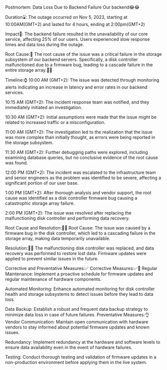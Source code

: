 Postmortem: Data Loss Due to Backend Failure
Our backend😂😂



Duration⌛: The outage occurred on Nov 5, 2023, starting at 10:00AM(GMT+2) and lasted for 4 hours, ending at 2:00pm(GMT+2)

Impact👀: The backend failure resulted in the unavailability of our core service, affecting 25% of our users. Users experienced slow response times and data loss during the outage.

Root Cause:🤔
The root cause of the issue was a critical failure in the storage subsystem of our backend servers. Specifically, a disk controller malfunctioned due to a firmware bug, leading to a cascade failure in the entire storage array.🙆‍♀️



Timeline:⌚
10:00 AM (GMT+2): The issue was detected through monitoring alerts indicating an increase in latency and error rates in our backend services.

10:15 AM (GMT+2): The incident response team was notified, and they immediately initiated an investigation.

10:30 AM (GMT+2): Initial assumptions were made that the issue might be related to increased traffic or a misconfiguration.

11:00 AM (GMT+2): The investigation led to the realization that the issue was more complex than initially thought, as errors were being reported in the storage subsystem.

11:30 AM (GMT+2): Further debugging paths were explored, including examining database queries, but no conclusive evidence of the root cause was found.

12:00 PM (GMT+2): The incident was escalated to the infrastructure team and senior engineers as the problem was identified to be severe, affecting a significant portion of our user base.

1:00 PM (GMT+2): After thorough analysis and vendor support, the root cause was identified as a disk controller firmware bug causing a catastrophic storage array failure.

2:00 PM (GMT+2): The issue was resolved after replacing the malfunctioning disk controller and performing data recovery.

Root Cause and Resolution:🧑‍💻
Root Cause: The issue was caused by a firmware bug in the disk controller, which led to a cascading failure in the storage array, making data temporarily unavailable.

Resolution:💚😌 The malfunctioning disk controller was replaced, and data recovery was performed to restore lost data. Firmware updates were applied to prevent similar issues in the future.

Corrective and Preventative Measures:✅
Corrective Measures:✅📏
Regular Maintenance: Implement a proactive schedule for firmware updates and regular maintenance of hardware components.

Automated Monitoring: Enhance automated monitoring for disk controller health and storage subsystems to detect issues before they lead to data loss.

Data Backup: Establish a robust and frequent data backup strategy to minimize data loss in case of future failures.
Preventative Measures:👌
Vendor Communication: Maintain open communication with hardware vendors to stay informed about potential firmware updates and known issues.

Redundancy: Implement redundancy at the hardware and software levels to ensure data availability even in the event of hardware failures.

Testing: Conduct thorough testing and validation of firmware updates in a non-production environment before applying them in the live system.
